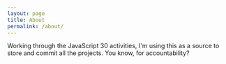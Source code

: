 ```yaml
---
layout: page
title: About
permalink: /about/
---
```


Working through the JavaScript 30 activities, I'm using this as a source to store and commit all the projects. You know, for accountability?